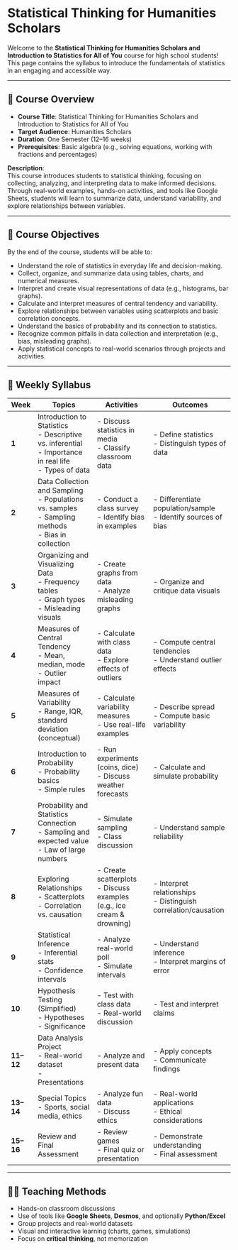 # Statistical Thinking for Humanities Scholars

Welcome to the **Statistical Thinking for Humanities Scholars and Introduction to Statistics for All of You** course for high school students! This page contains the syllabus to introduce the fundamentals of statistics in an engaging and accessible way.

---

## 📘 Course Overview

- **Course Title**: Statistical Thinking for Humanities Scholars and Introduction to Statistics for All of You  
- **Target Audience**: Humanities Scholars 
- **Duration**: One Semester (12–16 weeks)  
- **Prerequisites**: Basic algebra (e.g., solving equations, working with fractions and percentages)

**Description**:  
This course introduces students to statistical thinking, focusing on collecting, analyzing, and interpreting data to make informed decisions. Through real-world examples, hands-on activities, and tools like Google Sheets, students will learn to summarize data, understand variability, and explore relationships between variables.

---

## 🎯 Course Objectives

By the end of the course, students will be able to:

- Understand the role of statistics in everyday life and decision-making.
- Collect, organize, and summarize data using tables, charts, and numerical measures.
- Interpret and create visual representations of data (e.g., histograms, bar graphs).
- Calculate and interpret measures of central tendency and variability.
- Explore relationships between variables using scatterplots and basic correlation concepts.
- Understand the basics of probability and its connection to statistics.
- Recognize common pitfalls in data collection and interpretation (e.g., bias, misleading graphs).
- Apply statistical concepts to real-world scenarios through projects and activities.

---

## 📅 Weekly Syllabus

| **Week** | **Topics** | **Activities** | **Outcomes** |
|---------|------------|----------------|--------------|
| **1** | Introduction to Statistics<br>- Descriptive vs. inferential<br>- Importance in real life<br>- Types of data | - Discuss statistics in media<br>- Classify classroom data | - Define statistics<br>- Distinguish types of data |
| **2** | Data Collection and Sampling<br>- Populations vs. samples<br>- Sampling methods<br>- Bias in collection | - Conduct a class survey<br>- Identify bias in examples | - Differentiate population/sample<br>- Identify sources of bias |
| **3** | Organizing and Visualizing Data<br>- Frequency tables<br>- Graph types<br>- Misleading visuals | - Create graphs from data<br>- Analyze misleading graphs | - Organize and critique data visuals |
| **4** | Measures of Central Tendency<br>- Mean, median, mode<br>- Outlier impact | - Calculate with class data<br>- Explore effects of outliers | - Compute central tendencies<br>- Understand outlier effects |
| **5** | Measures of Variability<br>- Range, IQR, standard deviation (conceptual) | - Calculate variability measures<br>- Use real-life examples | - Describe spread<br>- Compute basic variability |
| **6** | Introduction to Probability<br>- Probability basics<br>- Simple rules | - Run experiments (coins, dice)<br>- Discuss weather forecasts | - Calculate and simulate probability |
| **7** | Probability and Statistics Connection<br>- Sampling and expected value<br>- Law of large numbers | - Simulate sampling<br>- Class discussion | - Understand sample reliability |
| **8** | Exploring Relationships<br>- Scatterplots<br>- Correlation vs. causation | - Create scatterplots<br>- Discuss examples (e.g., ice cream & drowning) | - Interpret relationships<br>- Distinguish correlation/causation |
| **9** | Statistical Inference<br>- Inferential stats<br>- Confidence intervals | - Analyze real-world poll<br>- Simulate intervals | - Understand inference<br>- Interpret margins of error |
| **10** | Hypothesis Testing (Simplified)<br>- Hypotheses<br>- Significance | - Test with class data<br>- Real-world discussion | - Test and interpret claims |
| **11–12** | Data Analysis Project<br>- Real-world dataset<br>- Presentations | - Analyze and present data | - Apply concepts<br>- Communicate findings |
| **13–14** | Special Topics<br>- Sports, social media, ethics | - Analyze fun data<br>- Discuss ethics | - Real-world applications<br>- Ethical considerations |
| **15–16** | Review and Final Assessment | - Review games<br>- Final quiz or presentation | - Demonstrate understanding<br>- Final assessment |

---

## 👩‍🏫 Teaching Methods

- Hands-on classroom discussions
- Use of tools like **Google Sheets**, **Desmos**, and optionally **Python/Excel**
- Group projects and real-world datasets
- Visual and interactive learning (charts, games, simulations)
- Focus on **critical thinking**, not memorization

